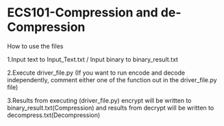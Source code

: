 # ECS101-Compression and de-Compression

How to use the files

1.Input text to Input_Text.txt / Input binary to binary_result.txt

2.Execute driver_file.py (If you want to run encode and decode independently, comment either one of the function out in the driver_file.py file)

3.Results from executing (driver_file.py) encrypt will be written to binary_result.txt(Compression) and results from decrypt will be written to decompress.txt(Decompression)
